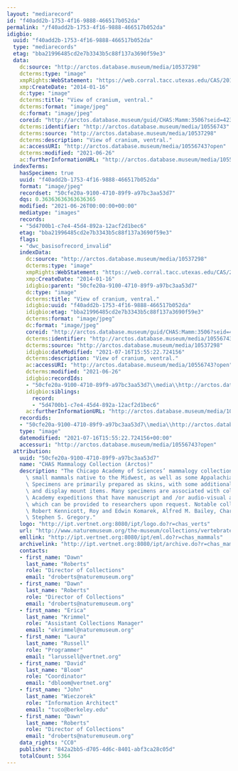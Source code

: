 ```yaml
---
layout: "mediarecord"
id: "f40add2b-1753-4f16-9888-466517b052da"
permalink: "/f40add2b-1753-4f16-9888-466517b052da"
idigbio:
  uuid: "f40add2b-1753-4f16-9888-466517b052da"
  type: "mediarecords"
  etag: "bba21996485cd2e7b3343b5c88f137a3690f59e3"
  data:
    dc:source: "http://arctos.database.museum/media/10537298"
    dcterms:type: "image"
    xmpRights:WebStatement: "https://web.corral.tacc.utexas.edu/CAS/20161217-03/jpg/chas_mamm_3506.3.jpg"
    xmp:CreateDate: "2014-01-16"
    dc:type: "image"
    dcterms:title: "View of cranium, ventral."
    dcterms:format: "image/jpeg"
    dc:format: "image/jpeg"
    coreid: "http://arctos.database.museum/guid/CHAS:Mamm:3506?seid=4236112"
    dcterms:identifier: "http://arctos.database.museum/media/10556743"
    dcterms:source: "http://arctos.database.museum/media/10537298"
    dcterms:description: "View of cranium, ventral."
    ac:accessURI: "http://arctos.database.museum/media/10556743?open"
    dcterms:modified: "2021-06-26"
    ac:furtherInformationURL: "http://arctos.database.museum/media/10556743"
  indexTerms:
    hasSpecimen: true
    uuid: "f40add2b-1753-4f16-9888-466517b052da"
    format: "image/jpeg"
    recordset: "50cfe20a-9100-4710-89f9-a97bc3aa53d7"
    dqs: 0.36363636363636365
    modified: "2021-06-26T00:00:00+00:00"
    mediatype: "images"
    records:
    - "5d4700b1-c7e4-45d4-892a-12acf2d1bec6"
    etag: "bba21996485cd2e7b3343b5c88f137a3690f59e3"
    flags:
    - "dwc_basisofrecord_invalid"
    indexData:
      dc:source: "http://arctos.database.museum/media/10537298"
      dcterms:type: "image"
      xmpRights:WebStatement: "https://web.corral.tacc.utexas.edu/CAS/20161217-03/jpg/chas_mamm_3506.3.jpg"
      xmp:CreateDate: "2014-01-16"
      idigbio:parent: "50cfe20a-9100-4710-89f9-a97bc3aa53d7"
      dc:type: "image"
      dcterms:title: "View of cranium, ventral."
      idigbio:uuid: "f40add2b-1753-4f16-9888-466517b052da"
      idigbio:etag: "bba21996485cd2e7b3343b5c88f137a3690f59e3"
      dcterms:format: "image/jpeg"
      dc:format: "image/jpeg"
      coreid: "http://arctos.database.museum/guid/CHAS:Mamm:3506?seid=4236112"
      dcterms:identifier: "http://arctos.database.museum/media/10556743"
      dcterms:source: "http://arctos.database.museum/media/10537298"
      idigbio:dateModified: "2021-07-16T15:55:22.724156"
      dcterms:description: "View of cranium, ventral."
      ac:accessURI: "http://arctos.database.museum/media/10556743?open"
      dcterms:modified: "2021-06-26"
      idigbio:recordIds:
      - "50cfe20a-9100-4710-89f9-a97bc3aa53d7\\media\\http://arctos.database.museum/media/10556743"
      idigbio:siblings:
        record:
        - "5d4700b1-c7e4-45d4-892a-12acf2d1bec6"
      ac:furtherInformationURL: "http://arctos.database.museum/media/10556743"
    recordids:
    - "50cfe20a-9100-4710-89f9-a97bc3aa53d7\\media\\http://arctos.database.museum/media/10556743"
    type: "image"
    datemodified: "2021-07-16T15:55:22.724156+00:00"
    accessuri: "http://arctos.database.museum/media/10556743?open"
  attribution:
    uuid: "50cfe20a-9100-4710-89f9-a97bc3aa53d7"
    name: "CHAS Mammalogy Collection (Arctos)"
    description: "The Chicago Academy of Sciences’ mammalogy collection contains mostly\
      \ small mammals native to the Midwest, as well as some Appalachian species.\
      \ Specimens are primarily prepared as skins, with some additional osteological\
      \ and display mount items. Many specimens are associated with collectors or\
      \ Academy expeditions that have manuscript and /or audio-visual archival material,\
      \ which can be provided to researchers upon request. Notable collectors include\
      \ Robert Kennicott, Roy and Edwin Komarek, Alfred M. Bailey, Charles D. Brower,\
      \ Stephen S. Gregory."
    logo: "http://ipt.vertnet.org:8080/ipt/logo.do?r=chas_verts"
    url: "http://www.naturemuseum.org/the-museum/collections/vertebrates"
    emllink: "http://ipt.vertnet.org:8080/ipt/eml.do?r=chas_mammals"
    archivelink: "http://ipt.vertnet.org:8080/ipt/archive.do?r=chas_mammals"
    contacts:
    - first_name: "Dawn"
      last_name: "Roberts"
      role: "Director of Collections"
      email: "droberts@naturemuseum.org"
    - first_name: "Dawn"
      last_name: "Roberts"
      role: "Director of Collections"
      email: "droberts@naturemuseum.org"
    - first_name: "Erica"
      last_name: "Krimmel"
      role: "Assistant Collections Manager"
      email: "ekrimmel@naturemuseum.org"
    - first_name: "Laura"
      last_name: "Russell"
      role: "Programmer"
      email: "larussell@vertnet.org"
    - first_name: "David"
      last_name: "Bloom"
      role: "Coordinator"
      email: "dbloom@vertnet.org"
    - first_name: "John"
      last_name: "Wieczorek"
      role: "Information Architect"
      email: "tuco@berkeley.edu"
    - first_name: "Dawn"
      last_name: "Roberts"
      role: "Director of Collections"
      email: "droberts@naturemuseum.org"
    data_rights: "CC0"
    publisher: "842a2bb5-d705-4d6c-8401-abf3ca28c05d"
    totalCount: 5364
---
```

